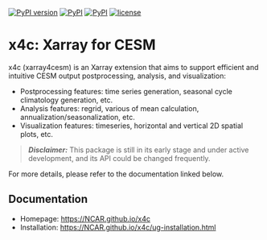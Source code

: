 [![PyPI version](https://badge.fury.io/py/x4c.svg)](https://badge.fury.io/py/x4c)
[![PyPI](https://img.shields.io/badge/python-3.12-blue.svg)]()
[![PyPI](https://img.shields.io/badge/python-3.13-blue.svg)]()
[![license](https://img.shields.io/github/license/NCAR/x4c.svg)]()

# x4c: Xarray for CESM
x4c (xarray4cesm) is an Xarray extension that aims to support efficient and intuitive CESM output postprocessing, analysis, and visualization:
- Postprocessing features: time series generation, seasonal cycle climatology generation, etc.
- Analysis features: regrid, various of mean calculation, annualization/seasonalization, etc.
- Visualization features: timeseries, horizontal and vertical 2D spatial plots, etc.

> **_Disclaimer:_**  This package is still in its early stage and under active development, and its API could be changed frequently.

For more details, please refer to the documentation linked below.

## Documentation

+ Homepage: https://NCAR.github.io/x4c
+ Installation: https://NCAR.github.io/x4c/ug-installation.html